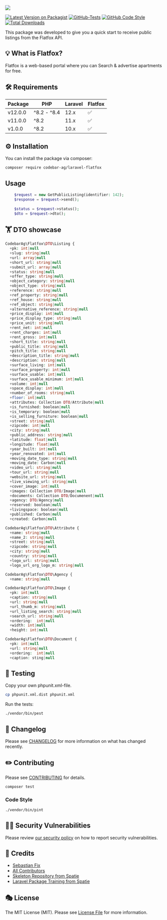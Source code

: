 <img src="https://banners.beyondco.de/Laravel%20Flatfox.png?theme=light&packageManager=composer+require&packageName=codebar-ag%2Flaravel-flatfox&pattern=circuitBoard&style=style_2&description=A+Laravel+Flatfox+integration+to+receive+public+listings.&md=1&showWatermark=1&fontSize=150px&images=home&widths=500&heights=500">

[![Latest Version on Packagist](https://img.shields.io/packagist/v/codebar-ag/laravel-flatfox.svg?style=flat-square)](https://packagist.org/packages/codebar-ag/laravel-flatfox)
[![GitHub-Tests](https://github.com/codebar-ag/laravel-flatfox/actions/workflows/run-tests.yml/badge.svg?branch=main)](https://github.com/codebar-ag/laravel-flatfox/actions/workflows/run-tests.yml)
[![GitHub Code Style](https://github.com/codebar-ag/laravel-flatfox/actions/workflows/fix-php-code-style-issues.yml/badge.svg?branch=main)](https://github.com/codebar-ag/laravel-flatfox/actions/workflows/fix-php-code-style-issues.yml)
[![Total Downloads](https://img.shields.io/packagist/dt/codebar-ag/laravel-flatfox.svg?style=flat-square)](https://packagist.org/packages/codebar-ag/laravel-flatfox)

This package was developed to give you a quick start to receive public listings from the Flatfox API.

## 💡 What is Flatfox?

Flatfox is a web-based portal where you can Search & advertise apartments for free.

## 🛠 Requirements

| Package 	 | PHP 	       | Laravel 	 | Flatfox 	 |
|-----------|-------------|-----------|-----------|
| v12.0.0   | ^8.2 - ^8.4 | 12.x      | ✅         |
| v11.0.0   | ^8.2        | 11.x      | ✅         |
| v1.0.0    | ^8.2        | 10.x      | ✅         |

## ⚙️ Installation

You can install the package via composer:

```bash
composer require codebar-ag/laravel-flatfox
```

## Usage

```php
    $request = new GetPublicListing(identifier: 142);
    $response = $request->send();
    
    $status = $request->status();
    $dto = $request->dto(); 

```

## 🏋️ DTO showcase

```php
CodebarAg\Flatfox\DTO\Listing {
  +pk: int|null
  +slug: string|null
  +url: array|null
  +short_url: string|null
  +submit_url: array|null
  +status: string|null
  +offer_type: string|null
  +object_category: string|null
  +object_type: string|null
  +reference: string|null
  +ref_property: string|null
  +ref_house: string|null
  +ref_object: string|null
  +alternative_reference: string|null
  +price_display: int|null
  +price_display_type: string|null
  +price_unit: string|null
  +rent_net: int|null
  +rent_charges: int|null
  +rent_gross: int|null
  +short_title: string|null
  +public_title: string|null
  +pitch_title: string|null
  +description_title: string|null
  +description: string|null
  +surface_living: int|null
  +surface_property: int|null
  +surface_usable: int|null
  +surface_usable_minimum: int|null
  +volume: int|null
  +space_display: int|null
  +number_of_rooms: string|null
  +floor: int|null
  +attributes: Collection DTO/Attribute|null
  +is_furnished: boolean|null
  +is_temporary: boolean|null
  +is_selling_furniture: boolean|null
  +street: string|null
  +zipcode: int|null
  +city: string|null
  +public_address: string|null
  +latitude: float|null
  +longitude: float|null
  +year_built: int|null
  +year_renovated: int|null
  +moving_date_type: string|null
  +moving_date: Carbon|null
  +video_url: string|null
  +tour_url: string|null
  +website_url: string|null
  +live_viewing_url: string|null
  +cover_image: int|null
  +images: Collection DTO/Image|null
  +documents: Collection DTO/Documenent|null
  +agency: DTO/Agency|null
  +reserved: boolean|null
  +livingspace: boolean|null
  +published: Carbon|null
  +created: Carbon|null
```

```php
CodebarAg\Flatfox\DTO\Attribute {
  +name: string|null
  +name_2: string|null
  +street: string|null
  +zipcode: string|null
  +city: string|null
  +country: string|null
  +logo_url: string|null
  +logo_url_org_logo_m: string|null
```

```php
CodebarAg\Flatfox\DTO\Agency {
  +name: string|null
```

```php
CodebarAg\Flatfox\DTO\Image {
  +pk: int|null
  +caption: string|null
  +url: string|null
  +url_thumb_m: string|null
  +url_listing_search: string|null
  +search_url: string|null
  +ordering:  int|null
  +width: int|null
  +height: int|null
```

```php
CodebarAg\Flatfox\DTO\Document {
  +pk: int|null
  +url: string|null
  +ordering:  int|null
  +caption: sting|null
```

## 🚧 Testing

Copy your own phpunit.xml-file.

```bash
cp phpunit.xml.dist phpunit.xml
```

Run the tests:

```bash
./vendor/bin/pest
```

## 📝 Changelog

Please see [CHANGELOG](CHANGELOG.md) for more information on what has changed recently.

## ✏️ Contributing

Please see [CONTRIBUTING](.github/CONTRIBUTING.md) for details.

```bash
composer test
```

### Code Style

```bash
./vendor/bin/pint
```

## 🧑‍💻 Security Vulnerabilities

Please review [our security policy](.github/SECURITY.md) on how to report security vulnerabilities.

## 🙏 Credits

- [Sebastian Fix](https://github.com/StanBarrows)
- [All Contributors](../../contributors)
- [Skeleton Repository from Spatie](https://github.com/spatie/package-skeleton-laravel)
- [Laravel Package Training from Spatie](https://spatie.be/videos/laravel-package-training)

## 🎭 License

The MIT License (MIT). Please see [License File](LICENSE.md) for more information.
